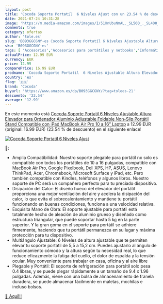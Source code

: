 ```yaml
---
layout: post
title: 'Cocoda Soporte Portatil  6 Niveles Ajust con un 23.54 % de descuento'
date: 2021-07-24 10:31:28
image: 'https://m.media-amazon.com/images/I/51XnUbuNmAL._SL500_._SL400_.jpg'
comments: true
category: ofertas
author: 'tole.es'
slug: 'B093GGCGNY-es Cocoda Soporte Portatil 6 Niveles Ajustable Altura...'
sku: 'B093GGCGNY-es'
tags: [ 'Accesorios','Accesorios para portátiles y netbooks','Informática','Soportes de regazo para portátiles y netbooks','cocoda','ipad', ]
actualPrice: 12.99 EUR
currency: EUR
price: 12.99
comparePrice: 16.99 EUR
prodname: 'Cocoda Soporte Portatil  6 Niveles Ajustable Altura Elevador para Ordenador  Aluminio Adjustable Foldable Non-Slip Portátil Stand Compatible con iPad MacBook Air Pro  10 a 16” Laptop'
country: 'es'
flag: '🇪🇸'
brand: 'Cocoda'
buyurl: 'https://www.amazon.es/dp/B093GGCGNY/?tag=tolees-21'
descuento: '23.54'
average: '12.99'
---
```


En este momento está [Cocoda Soporte Portatil  6 Niveles Ajustable Altura Elevador para Ordenador  Aluminio Adjustable Foldable Non-Slip Portátil Stand Compatible con iPad MacBook Air Pro  10 a 16” Laptop](https://www.amazon.es/dp/B093GGCGNY/?tag=tolees-21) a 12.99 EUR (original: 16.99 EUR) (23.54 %  de descuento) en el siguiente enlace!

[![Cocoda Soporte Portatil  6 Niveles Ajust](https://m.media-amazon.com/images/I/51XnUbuNmAL._SL500_._SL400_.jpg)](https://www.amazon.es/dp/B093GGCGNY/?tag=tolees-21)

🔎:

- Amplia Compatibilidad: Nuestro soporte plegable para portátil no solo es compatible con todos los portátiles de 10 a 16 pulgadas, compatible con MacBook Air Pro, Google Pixelbook, Dell XPS, HP, ASUS, Lenovo ThinkPad, Acer, Chromebook, Microsoft Surface y iPad, etc. Pero también compatible con Kindles, teléfonos y algunos libros. Nuestro soporte de PC será un compañero perfecto para tu preciado dispositivo.
- Disipación del Calor: El diseño hueco del elevador del portátil proporciona una mejor ventilación del aire y acelera la disipación del calor, lo que evita el sobrecalentamiento y mantiene tu portátil funcionando en buenas condiciones, funciona a una velocidad relativa.
- Exquisita Mano de Obra: El soporte ajustable para portátil está totalmente hecho de aleación de aluminio grueso y diseñado como estructura triangular, que puede soportar hasta 5 kg en la parte superior. Y la gran goma en el soporte para portátil se adhiere firmemente, haciendo que tu portátil permanezca en su lugar y máxima protección para tu dispositivo.
- Multiángulo Ajustable: 6 Niveles de altura ajustable que te permiten elevar tu soporte portatil de 5,5 a 15,2 cm. Puedes ajustarlo al ángulo de funcionamiento cómodo y la altura según tu necesidad real, lo que reduce eficazmente la fatiga del cuello, el dolor de espalda y la tensión ocular. Muy conveniente para trabajar en casa, oficina y al aire libre
- Plegable y Portátil: El soporte de refrigeración para portátil solo pesa 0.4 libras, y se puede plegar rápidamente a un tamaño de 9.4 x 1.96 pulgadas. Además, viene con una bolsa de almacenamiento de franela duradera, se puede almacenar fácilmente en maletas, mochilas e incluso bolsos.

[🛒 Aquí!!!](https://www.amazon.es/dp/B093GGCGNY/?tag=tolees-21)
